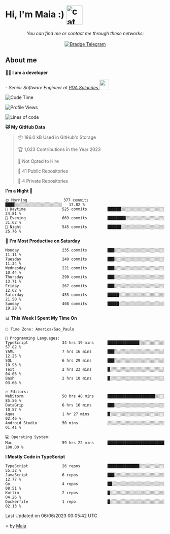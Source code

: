 <h1 align="left">Hi, I'm Maia :) 
<img src="https://emojis.slackmojis.com/emojis/images/1643509834/36299/black-cat.gif?1643509834" width="50" height="60" align="center"  alt="cat"/>
</h1>

<p align="center">
    <i>You can find me or contact me through these networks:</i>
    <br/><br/>
    <a href="https://t.me/mrootx" target="_blank">
        <img src="https://img.shields.io/badge/-Telegram-2CA5E0?logo=telegram&style=flat&logoColor=white" alt="Bradge Telegram" />
    </a>
</p>

## About me

:technologist: <strong>I am a developer</strong> <br>

<p><em> - Senior Software Engineer at <a href="https://pdasolucoes.com.br">PDA Soluções
</a><img src="https://media.giphy.com/media/WUlplcMpOCEmTGBtBW/giphy.gif" width="30"> 
</em></p>

<!--START_SECTION:waka-->
![Code Time](http://img.shields.io/badge/Code%20Time-2%2C745%20hrs%2019%20mins-blue)

![Profile Views](http://img.shields.io/badge/Profile%20Views-5-blue)

![Lines of code](https://img.shields.io/badge/From%20Hello%20World%20I%27ve%20Written-535.7%20thousand%20lines%20of%20code-blue)

**🐱 My GitHub Data** 

> 📦 186.0 kB Used in GitHub's Storage 
 > 
> 🏆 1,023 Contributions in the Year 2023
 > 
> 🚫 Not Opted to Hire
 > 
> 📜 41 Public Repositories 
 > 
> 🔑 4 Private Repositories 
 > 
**I'm a Night 🦉** 

```text
🌞 Morning                377 commits         ████░░░░░░░░░░░░░░░░░░░░░   17.82 % 
🌆 Daytime                525 commits         ██████░░░░░░░░░░░░░░░░░░░   24.81 % 
🌃 Evening                669 commits         ████████░░░░░░░░░░░░░░░░░   31.62 % 
🌙 Night                  545 commits         ██████░░░░░░░░░░░░░░░░░░░   25.76 % 
```
📅 **I'm Most Productive on Saturday** 

```text
Monday                   235 commits         ███░░░░░░░░░░░░░░░░░░░░░░   11.11 % 
Tuesday                  240 commits         ███░░░░░░░░░░░░░░░░░░░░░░   11.34 % 
Wednesday                221 commits         ███░░░░░░░░░░░░░░░░░░░░░░   10.44 % 
Thursday                 290 commits         ███░░░░░░░░░░░░░░░░░░░░░░   13.71 % 
Friday                   267 commits         ███░░░░░░░░░░░░░░░░░░░░░░   12.62 % 
Saturday                 455 commits         █████░░░░░░░░░░░░░░░░░░░░   21.50 % 
Sunday                   408 commits         █████░░░░░░░░░░░░░░░░░░░░   19.28 % 
```


📊 **This Week I Spent My Time On** 

```text
🕑︎ Time Zone: America/Sao_Paulo

💬 Programming Languages: 
TypeScript               34 hrs 19 mins      ██████████████░░░░░░░░░░░   57.82 % 
YAML                     7 hrs 16 mins       ███░░░░░░░░░░░░░░░░░░░░░░   12.25 % 
SQL                      6 hrs 29 mins       ███░░░░░░░░░░░░░░░░░░░░░░   10.93 % 
Text                     2 hrs 23 mins       █░░░░░░░░░░░░░░░░░░░░░░░░   04.03 % 
Bash                     2 hrs 10 mins       █░░░░░░░░░░░░░░░░░░░░░░░░   03.66 % 

🔥 Editors: 
WebStorm                 50 hrs 48 mins      █████████████████████░░░░   85.56 % 
DataGrip                 6 hrs 16 mins       ███░░░░░░░░░░░░░░░░░░░░░░   10.57 % 
Aqua                     1 hr 27 mins        █░░░░░░░░░░░░░░░░░░░░░░░░   02.46 % 
Android Studio           50 mins             ░░░░░░░░░░░░░░░░░░░░░░░░░   01.41 % 

💻 Operating System: 
Mac                      59 hrs 22 mins      █████████████████████████   100.00 % 
```

**I Mostly Code in TypeScript** 

```text
TypeScript               26 repos            ██████████████░░░░░░░░░░░   55.32 % 
JavaScript               6 repos             ███░░░░░░░░░░░░░░░░░░░░░░   12.77 % 
Go                       4 repos             ██░░░░░░░░░░░░░░░░░░░░░░░   08.51 % 
Kotlin                   2 repos             █░░░░░░░░░░░░░░░░░░░░░░░░   04.26 % 
Dockerfile               1 repo              █░░░░░░░░░░░░░░░░░░░░░░░░   02.13 % 
```




 Last Updated on 06/06/2023 00:05:42 UTC
<!--END_SECTION:waka-->

⭐️ by [Maia](https://github.com/gabrielmaialva33/)


